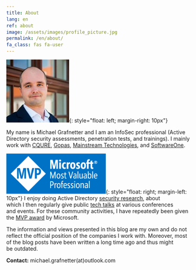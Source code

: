 ```yaml
---
title: About
lang: en
ref: about
image: /assets/images/profile_picture.jpg
permalink: /en/about/
fa_class: fas fa-user
---
```


![Michael Grafnetter Profile Picture](/assets/images/profile_picture.jpg){: style="float: left; margin-right: 10px"}

My name is&nbsp;Michael Grafnetter and&nbsp;I&nbsp;am an&nbsp;InfoSec professional (Active Directory security assessments, penetration tests, and&nbsp;trainings).
I&nbsp;mainly work with&nbsp;[CQURE](https://cqure.pl/), [Gopas](https://www.gopas.cz/), [Mainstream Technologies](https://www.mainstream.cz/), and&nbsp;[SoftwareOne](https://www.softwareone.com).

![Microsoft MVP Logo](/assets/images/microsoft_mvp.png){: style="float: right; margin-left: 10px"} I&nbsp;enjoy doing Active Directory [security research](/en/projects/), about which&nbsp;I&nbsp;then&nbsp;regularly give public [tech talks](/en/videos/) at&nbsp;various conferences and&nbsp;events. For&nbsp;these community activities, I&nbsp;have repeatedly been given the&nbsp;[MVP award](https://mvp.microsoft.com/en-us/PublicProfile/5001919?fullName=Michael%20Grafnetter) by&nbsp;Microsoft.

The&nbsp;information and&nbsp;views presented in&nbsp;this&nbsp;blog are&nbsp;my own and&nbsp;do&nbsp;not reflect the&nbsp;official position of&nbsp;the&nbsp;companies I&nbsp;work with. 
Moreover, most of&nbsp;the&nbsp;blog posts have been written a&nbsp;long time ago and&nbsp;thus might be&nbsp;outdated.

**Contact:** michael.grafnetter(at)outlook.com
